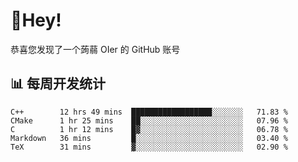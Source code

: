 # 👋Hey!
恭喜您发现了一个蒟蒻 OIer 的 GitHub 账号

## 📊 每周开发统计
<!--START_SECTION:waka-->
```text
C++        12 hrs 49 mins  ██████████████████░░░░░░░   71.83 % 
CMake      1 hr 25 mins    ██░░░░░░░░░░░░░░░░░░░░░░░   07.96 % 
C          1 hr 12 mins    █▓░░░░░░░░░░░░░░░░░░░░░░░   06.78 % 
Markdown   36 mins         █░░░░░░░░░░░░░░░░░░░░░░░░   03.40 % 
TeX        31 mins         ▓░░░░░░░░░░░░░░░░░░░░░░░░   02.90 % 
```
<!--END_SECTION:waka-->
